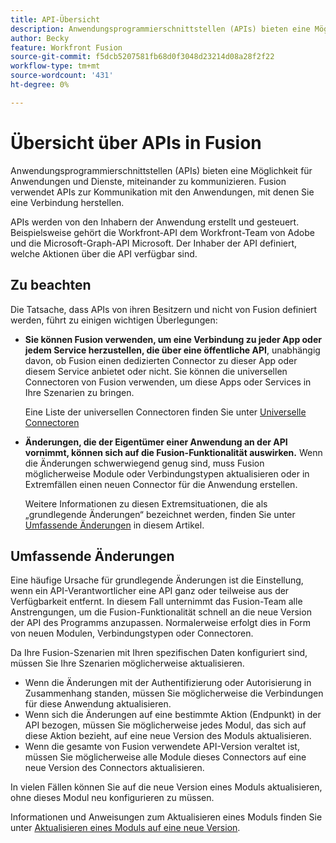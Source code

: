 ```yaml
---
title: API-Übersicht
description: Anwendungsprogrammierschnittstellen (APIs) bieten eine Möglichkeit für Anwendungen und Dienste, miteinander zu kommunizieren. Fusion verwendet APIs zur Kommunikation mit dem Programm, mit dem Sie eine Verbindung herstellen. Jedes Programm verfügt über eine separate API.
author: Becky
feature: Workfront Fusion
source-git-commit: f5dcb5207581fb68d0f3048d23214d08a28f2f22
workflow-type: tm+mt
source-wordcount: '431'
ht-degree: 0%

---
```


# Übersicht über APIs in Fusion

<!--Add me to TOCs-->

Anwendungsprogrammierschnittstellen (APIs) bieten eine Möglichkeit für Anwendungen und Dienste, miteinander zu kommunizieren. Fusion verwendet APIs zur Kommunikation mit den Anwendungen, mit denen Sie eine Verbindung herstellen.

APIs werden von den Inhabern der Anwendung erstellt und gesteuert. Beispielsweise gehört die Workfront-API dem Workfront-Team von Adobe und die Microsoft-Graph-API Microsoft. Der Inhaber der API definiert, welche Aktionen über die API verfügbar sind.

## Zu beachten

Die Tatsache, dass APIs von ihren Besitzern und nicht von Fusion definiert werden, führt zu einigen wichtigen Überlegungen:

* **Sie können Fusion verwenden, um eine Verbindung zu jeder App oder jedem Service herzustellen, die über eine öffentliche API**, unabhängig davon, ob Fusion einen dedizierten Connector zu dieser App oder diesem Service anbietet oder nicht. Sie können die universellen Connectoren von Fusion verwenden, um diese Apps oder Services in Ihre Szenarien zu bringen.

  Eine Liste der universellen Connectoren finden Sie unter [Universelle Connectoren](/help/workfront-fusion/references/apps-and-modules/apps-and-modules-toc.md#universal-connectors)

* **Änderungen, die der Eigentümer einer Anwendung an der API vornimmt, können sich auf die Fusion-Funktionalität auswirken.** Wenn die Änderungen schwerwiegend genug sind, muss Fusion möglicherweise Module oder Verbindungstypen aktualisieren oder in Extremfällen einen neuen Connector für die Anwendung erstellen.

  Weitere Informationen zu diesen Extremsituationen, die als „grundlegende Änderungen“ bezeichnet werden, finden Sie unter [Umfassende Änderungen](#breaking-changes) in diesem Artikel.


## Umfassende Änderungen

Eine häufige Ursache für grundlegende Änderungen ist die Einstellung, wenn ein API-Verantwortlicher eine API ganz oder teilweise aus der Verfügbarkeit entfernt. In diesem Fall unternimmt das Fusion-Team alle Anstrengungen, um die Fusion-Funktionalität schnell an die neue Version der API des Programms anzupassen. Normalerweise erfolgt dies in Form von neuen Modulen, Verbindungstypen oder Connectoren.

Da Ihre Fusion-Szenarien mit Ihren spezifischen Daten konfiguriert sind, müssen Sie Ihre Szenarien möglicherweise aktualisieren.

* Wenn die Änderungen mit der Authentifizierung oder Autorisierung in Zusammenhang standen, müssen Sie möglicherweise die Verbindungen für diese Anwendung aktualisieren.
* Wenn sich die Änderungen auf eine bestimmte Aktion (Endpunkt) in der API bezogen, müssen Sie möglicherweise jedes Modul, das sich auf diese Aktion bezieht, auf eine neue Version des Moduls aktualisieren.
* Wenn die gesamte von Fusion verwendete API-Version veraltet ist, müssen Sie möglicherweise alle Module dieses Connectors auf eine neue Version des Connectors aktualisieren.

In vielen Fällen können Sie auf die neue Version eines Moduls aktualisieren, ohne dieses Modul neu konfigurieren zu müssen.

Informationen und Anweisungen zum Aktualisieren eines Moduls finden Sie unter [Aktualisieren eines Moduls auf eine neue Version](/help/workfront-fusion/manage-scenarios/update-module-to-new-version.md).
